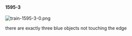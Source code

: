 #### 1595-3
![train-1595-3-0.png](https://github.com/lil-lab/nlvr/raw/master/nlvr/train/images/4/train-1595-3-0.png "train-1595-3-0.png")

there are exactly three blue objects not touching the edge